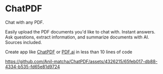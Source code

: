 # ChatPDF

Chat with any PDF. 

Easily upload the PDF documents you'd like to chat with. Instant answers. Ask questions, extract information, and summarize documents with AI. Sources included.

Create app like [ChatPDF](https://www.thesamur.ai/chatpdf-alternative) or [PDF.ai](https://pdf.ai/) in less than 10 lines of code

https://github.com/Anil-matcha/ChatPDF/assets/4326215/65feb017-db88-4334-b535-fd65e81d9724
